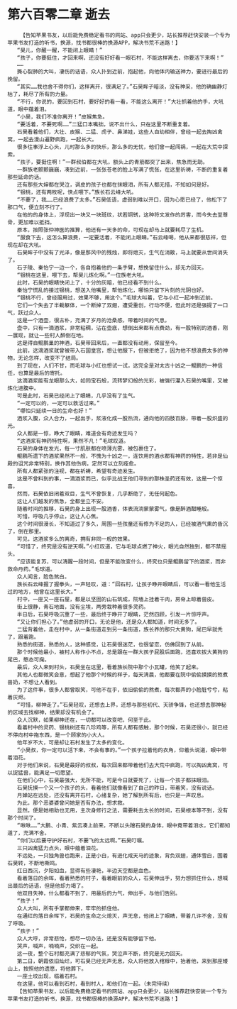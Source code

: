 # 第六百零二章 逝去
        【告知苹果书友，以后能免费稳定看书的网站、app只会更少，站长推荐赶快安装一个专为苹果书友打造的听书，换源，找书都很棒的换源APP，解决书荒不迷路！】
       “昊儿，你醒一醒，不能闭上眼睛！”
       “孩子，你要挺住，才回来啊，还没有好好看一眼石村，不能这样离去，你要活下来啊！”
       ……
       撕心裂肺的大叫，凄伤的话语，众人扑到近前，抱起他，向他体内输送神力，要进行最后的挽留。
       “其实……我也舍不得你们，这样离开，很满足了。”石昊眸子暗淡，没有神采，他的确幽静灯枯了，耗尽了所有的力量。
       “不行，你说的，要回到石村，要好好的看一看，不能这么离开！”大壮抓着他的手，大吼道，眼中蕴着泪。
       “小昊，我们不准你离开！”皮猴焦急。
       “要活着，不要死啊……”二猛口本嘴拙，说不出什么，只在这里不断重复着。
       石昊看着他们，大壮、皮猴、二猛、虎子、鼻涕娃，这些人自幼相伴，曾经一起去掏凶禽窝，一起去漫山遍野疯跑，一起长大。
       很多往事浮上心头，儿时那么多的快乐，那么多的无忧，他们曾一起闯祸，一起在大荒中探索。
       “孩子，要挺住啊！”一群叔伯都在大吼，额头上的青筋都突了出来，焦急而无助。
       一群族老颤颤巍巍，凑到近前，一张张苍老的脸上写满了慌张，在这里祈祷，不断的重复着那些延命的话。
       还有那些大婶都在哭泣，调皮的孩子也都在抹眼泪，所有人都无措，不知如何是好。
       “银桃，还有两枚呢，快点喂下。”族长石云峰大吼。
       “不要了，我……已经浪费了太多。”石昊低语，虚弱到难以开口，因为心愿已经了，他松下了那口气，便立刻不行了。
       在他的的身体上，浮现出一块又一块斑纹，状若铜锈，这种符文发作的厉害，而今失去至尊骨，更加难以抵挡。
       原本，按照张仲神医的推算，他还有一天多的命，可现在却马上就要耗尽了生机。
       “服食下去，这怎么算浪费，一定要活着，不能闭上眼睛。”石云峰喝，他从来都很慈祥，但现在却在大吼。
       石昊眸子中没有了光泽，像是那风中的残烛，即将熄灭，生气在消散，马上就要从世间消失了。
       石子陵、秦怡宁一边一个，各自抱着他的一条手臂，想挽留住什么，却无力回天。
       “银桃在这里，喂下去，帮昊儿炼化啊。”一位族老大吼。
       此时，石昊的眼睛快闭上了，十分的灰暗，他已经看不到什么。
       秦怡宁慌乱的接过银桃，想送入他嘴里，帮他炼化，哪怕只留下片刻的光阴也好。
       “银桃不行，曾经服用过，效果不够，用这个。”毛球大叫着，它与小红一起冲到近前。
       它们一个失去了半截躯体，一个断掉了双翅，遭受重创，行动不便，但此时还是强提了一口气，跃过众人。
       这是一个酒壶，很古朴，充满了岁月的沧桑感，带着时间的气息。
       壶中，只有一滴酒浆，非常粘稠，沾在壶底，想倒出来都有点费劲，有一股特别的酒香，刚一展现，就让一些村人醉倒在地。
       这是得自鲲鹏巢的神酒，石昊带回来后，一直都没有动用，保留至今。
       此前，这滴酒浆就曾被带入石国皇宫，想让他服下，但被拒绝了，因为他不想浪费太多的神物，无论怎样，改变不了结局。
       到了现在，人们不甘，而毛球与小红也想试一试，这完全是对太古十凶之一鲲鹏的一种信任，也算是最后的寄托。
       这滴酒浆能有龙眼那么大，如同宝石般，流转梦幻般的光彩，被强行灌入石昊的嘴里，又被炼化进腹中。
       可是此时，石昊已经闭上了眼睛，几乎没有了生气。
       “一定可以的，一定可以救活过来。”
       “哪怕只延续一日的生命也好！”
       酒浆入腹，众人合力，一起出手，浆液化成一股热流，通向他的四肢百脉，带着一股炽盛的光。
       众人都是一惊，睁大了眼睛，难道会有奇迹发生吗？
       “这酒浆有神药特性啊，果然不凡！”毛球叹道。
       石昊的身体在发光，每一寸肌肤都在喷薄光雾，被包裹住了。
       鲲鹏所遗下的酒浆果然不一般，不愧为十凶之一，连饮用的酒水都有神药的特性，若非是仙殿的诅咒非常特别，换作其他伤病，定然可以立刻痊愈。
       所有人都紧张的注视，都在祈祷，希望有奇迹发生。
       这是不曾料到的事，一滴酒浆而已，似乎比战王他们寻到的那株圣药还有效，这是一个惊喜。
       然而，石昊依旧闭着双目，生气不曾恢复，几乎断绝了，无任何起色。
       这让人们越发的焦急，全都坐立不安。
       随着时间的推移，石昊的身上出现一股酒香，体表流淌蒙蒙雾气，像是醉酒酣睡般。
       可惜，呼吸几乎停止，这让人心焦。
       这个时间很漫长，不知道过了多久，周围一些孩童还有修为不足的人，已经被酒气熏的昏沉了，倒在那里。
       可见，这酒浆多么的离奇，拥有非同一般的效果。
       “可惜了，终究是没有逆天啊。”小红叹道，它与毛球点燃了神火，眼光自然独到，都不禁摇头。
       “应该能复苏，可以清醒一段时间，但是不能改变什么，终究也只是鲲鹏留下的酒浆，而非救命丹药。”毛球道。
       众人闻言，脸色煞白。
       族长石云峰握了握拳头，一声轻叹，道：“回石村，让孩子睁开眼睛后，可以看一看他生活过的地方，他曾在这里长大。”
       村中，一座又一座石屋，都是以坚固的山石筑成，院墙上挂着干肉，房脊上晾着兽皮。
       街上很静，青石地面，没有尘埃，两旁栽种着很多灵药。
       半日后，石昊呼吸沉重了一些，最后终于睁开了眼睛，茫然四顾，引发一片惊呼声。
       “又让你们担心了。”他虚弱的开口，无论是他，还是众人都知道，时间无多了。
       二猛背着他，走在村中，从一条街道走到另一条街道，族长养的那只大黄狗，尾巴早就秃了，跟着跑。
       熟悉的街道，熟悉的人，这种感觉，让石昊很迷茫，也很留恋，仿佛回到了从前。
       那个时候他最小，被村人称作小不点，总是跟在一群大孩子屁股后面跑，还喜欢拔大黄狗的尾巴，憨态可掬。
       最后，众人来到村头，石昊坐在这里，看着族长院中那个小瓦罐，他笑了起来。
       其他人也都微笑会意，想起了他那个时候的样子，每天清晨，他都要在院中偷偷摸摸的熬煮兽奶，不想让人看到。
       为了这件事，很多人都曾取笑，可他不在乎，依旧偷偷的熬煮，每次都弄的小脸脏兮兮，粘着灰烬。
       “可惜，柳神走了。”石昊轻叹，还想去上界，还想与那些初代、天骄争锋，也还想去那神秘的区域去找柳神，结果却没有机会了。
       众人沉默，如果柳神还在，一切都可以改变吧，何至于此。
       看着村中的灵药、银桃树还有八珍鸡等，所有人都有感触，那个时候，石昊还很小，就已经不停向村中拖东西，是一个顾家的小大人。
       他年岁不大，可是却让石村发生了太多的变化。
       “小昊叔，你一定可以活下来，不会有事的。”一个孩子拉着他的衣角，仰着头说道，眼中带着泪花。
       对于他们来说，石昊是最好的叔叔，每次回来都带着他们去大荒中疯跑，可以掏凶禽窝，可以捉猛兽，能满足一切愿望。
       在他们心中，石昊最强大，无所不能，可是今日就要死了，让每一个孩子都抹眼泪。
       石昊抚摸一个又一个孩子的头，看着他们就像看到了自己的昨日，带着笑，没有说话。
       月婵站在远处，还没有离开石村，心绪复杂，她了解到所有后，也只是一声叹息。
       为此，那个恶婆婆曾问她是否有办法，想求救。
       显然，便是她相助也无用，主次身修行之法，需要耗去太长的时间，石昊根本等不到，没有那个时间了。
       “啾啾……”大鹏、小青、紫云凑上前来，不断以头蹭石昊的身体，眼中竟带着泪水，它们都知道了，充满不舍。
       “你们以后要守护好石村，不要飞的太远啊。”石昊叮嘱。
       三只凶禽猛力点头，眼中蕴着泪花。
       不远处，一只独角兽也跑来，正是小白，有进化成天马的迹象，背负双翅，通体雪白，围着石昊转，不断地嘶鸣。
       红日西沉，夕阳如血，显得有些凄艳，半边天空都是血色。
       看着落日的余晖，看着熟悉的村子，看着眼前的众人，石昊伸出手，努力想抓住什么，想喊出最后的话语，但是他却力竭了。
       他双目失神，什么都看不到了，用最后的力气，伸出手，与他们告别。
       “孩子！”
       众人大叫，所有手掌都伸来，牢牢的抓住他。
       在通红的落日余晖下，石昊的生命之火熄灭，声无息，他闭上了眼睛，带着几许不舍，没有了呼吸。
       “孩子！”
       众人大呼，非常悲怆，想尽一切办法，还是没有能够留下他。
       哭声，喊声，喃喃声，交织在一起。
       这一夜，整个石村都充满了悲郁的气氛，哭泣声不断，终究是无力回天。
       第二日，朝霞依旧灿烂，可石昊已经无声无息，众人将他放入棺椁中，抬着他，来到那座矮山上，按照他的遗愿，将他葬下。
       一座土坟出现，临着石村。
       在这里，他可以看到石村，看到村人，和他们在一起。（未完待续）
       【告知苹果书友，以后能免费稳定看书的网站、app只会更少，站长推荐赶快安装一个专为苹果书友打造的听书，换源，找书都很棒的换源APP，解决书荒不迷路！】